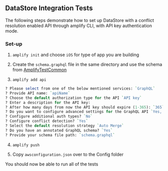 ## DataStore Integration Tests

The following steps demonstrate how to set up DataStore with a conflict resolution enabled API through amplify CLI, with API key authentication mode. 


### Set-up

1. `amplify init` and choose `iOS` for type of app you are building

2. Create the `schema.graphql` file in the same directory and use the schema from [AmplifyTestCommon](https://github.com/aws-amplify/amplify-ios/blob/main/AmplifyTestCommon/Models/schema.graphql)

3. `amplify add api`

```perl
? Please select from one of the below mentioned services: `GraphQL`
? Provide API name: `apiName`
? Choose the default authorization type for the API `API key`
? Enter a description for the API key:
? After how many days from now the API key should expire (1-365): `365`
? Do you want to configure advanced settings for the GraphQL API `Yes, I want to make some additional changes.`
? Configure additional auth types? `No`
? Configure conflict detection? `Yes`
? Select the default resolution strategy `Auto Merge`
? Do you have an annotated GraphQL schema? `Yes`
? Provide your schema file path: `schema.graphql`
```

4. `amplify push`

5. Copy `awsconfiguration.json` over to the Config folder

You should now be able to run all of the tests 
